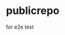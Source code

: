 # publicrepo
for e2e test










































































































































































































































































































































































































































































































































































































































































































































































































































































































































































































































































































































































































































































































































































































































































































































































































































































































































































































































































































































































































































































































































































































































































































































































































































































































































































































































































































































































































































































































































































